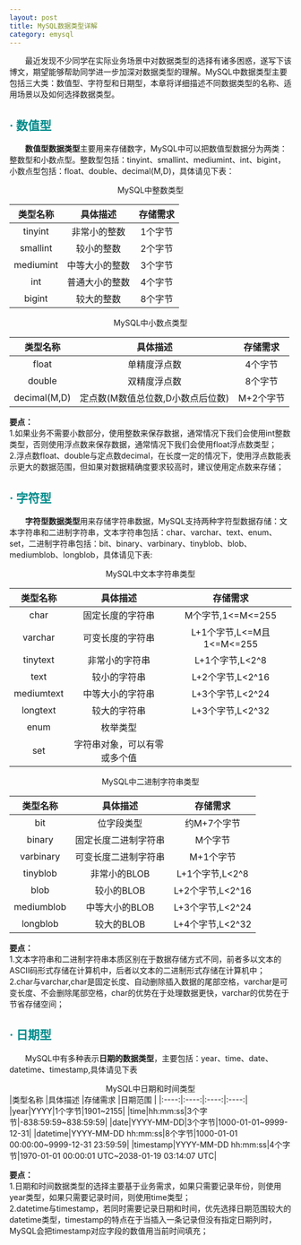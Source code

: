 ```yaml
---
layout: post
title: MySQL数据类型详解
category: emysql
---
```


&emsp;&emsp;最近发现不少同学在实际业务场景中对数据类型的选择有诸多困惑，遂写下该博文，期望能够帮助同学进一步加深对数据类型的理解。MySQL中数据类型主要包括三大类：数值型、字符型和日期型，本章将详细描述不同数据类型的名称、适用场景以及如何选择数据类型。

## **<span style="color:#008B8B;">· 数值型</span>**
&emsp;&emsp;**数值型数据类型**主要用来存储数字，MySQL中可以把数值型数据分为两类：整数型和小数点型。整数型包括：tinyint、smallint、mediumint、int、bigint，小数点型包括：float、double、decimal(M,D)，具体请见下表：    
       
<center>MySQL中整数类型</center>   

|类型名称  |具体描述  |存储需求  | 
|:----:|:----:|:----:|   
|tinyint|非常小的整数|1个字节|  
|smallint|较小的整数|2个字节| 
|mediumint|中等大小的整数|3个字节|    
|int|普通大小的整数|4个字节|  
|bigint|较大的整数|8个字节|
      
<center>MySQL中小数点类型</center>    

|类型名称  |具体描述  |存储需求  |     
|:----:|:----:|:----:|       
|float|单精度浮点数|4个字节|  
|double|双精度浮点数|8个字节|  
|decimal(M,D)|定点数(M数值总位数,D小数点后位数)|M+2个字节|   
 
**要点：**     
1.如果业务不需要小数部分，使用整数来保存数据，通常情况下我们会使用int整数类型，否则使用浮点数来保存数据，通常情况下我们会使用float浮点数类型；    
2.浮点数float、double与定点数decimal，在长度一定的情况下，使用浮点数能表示更大的数据范围，但如果对数据精确度要求较高时，建议使用定点数来存储；

## **<span style="color:#008B8B;">· 字符型</span>**
&emsp;&emsp;**字符型数据类型**用来存储字符串数据，MySQL支持两种字符型数据存储：文本字符串和二进制字符串，文本字符串包括：char、varchar、text、enum、set，二进制字符串包括：bit、binary、varbinary、tinyblob、blob、mediumblob、longblob，具体请见下表:     

<center>MySQL中文本字符串类型</center>       

|类型名称  |具体描述  |存储需求  |     
|:----:|:----:|:----:|       
|char|固定长度的字符串|M个字节,1<=M<=255|  
|varchar|可变长度的字符串|L+1个字节,L<=M且1<=M<=255|  
|tinytext|非常小的字符串|L+1个字节,L<2^8|     
|text|较小的字符串|L+2个字节,L<2^16|  
|mediumtext|中等大小的字符串|L+3个字节,L<2^24|  
|longtext|较大的字符串|L+3个字节,L<2^32|   
|enum|枚举类型||  
|set|字符串对象，可以有零或多个值||   

<center>MySQL中二进制字符串类型</center>    

|类型名称  |具体描述  |存储需求  |     
|:----:|:----:|:----:|       
|bit|位字段类型|约M+7个字节|  
|binary|固定长度二进制字符串|M个字节|  
|varbinary|可变长度二进制字符串|M+1个字节|     
|tinyblob|非常小的BLOB|L+1个字节,L<2^8|  
|blob|较小的BLOB|L+2个字节,L<2^16|  
|mediumblob|中等大小的BLOB|L+3个字节,L<2^24|   
|longblob|较大的BLOB|L+4个字节,L<2^32|  

**要点：**     
1.文本字符串和二进制字符串本质区别在于数据存储方式不同，前者多以文本的ASCII码形式存储在计算机中，后者以文本的二进制形式存储在计算机中；     
2.char与varchar,char是固定长度、自动删除插入数据的尾部空格，varchar是可变长度、不会删除尾部空格，char的优势在于处理数据更快，varchar的优势在于节省存储空间；


## **<span style="color:#008B8B;">· 日期型</span>**
&emsp;&emsp;MySQL中有多种表示**日期的数据类型**，主要包括：year、time、date、datetime、timestamp,具体请见下表     

<center>MySQL中日期和时间类型</center> 
|类型名称  |具体描述  |存储需求  |日期范围  |       
|:----:|:----:|:----:|:----:|          
|year|YYYY|1个字节|1901~2155|      
|time|hh:mm:ss|3个字节|-838:59:59~838:59:59|    
|date|YYYY-MM-DD|3个字节|1000-01-01~9999-12-31|     
|datetime|YYYY-MM-DD hh:mm:ss|8个字节|1000-01-01 00:00:00~9999-12-31 23:59:59|     
|timestamp|YYYY-MM-DD hh:mm:ss|4个字节|1970-01-01 00:00:01 UTC~2038-01-19 03:14:07 UTC|     

**要点：**    
1.日期和时间数据类型的选择主要基于业务需求，如果只需要记录年份，则使用year类型，如果只需要记录时间，则使用time类型；     
2.datetime与timestamp，若同时需要记录日期和时间，优先选择日期范围较大的datetime类型，timestamp的特点在于当插入一条记录但没有指定日期列时，MySQL会把timestamp对应字段的数值用当前时间填充；
  

